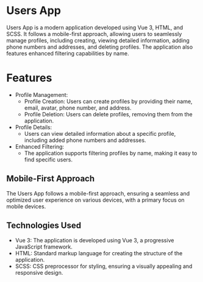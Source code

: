# Users App

Users App is a modern application developed using Vue 3, HTML, and SCSS. It follows a mobile-first approach, allowing users to seamlessly manage profiles, including creating, viewing detailed information, adding phone numbers and addresses, and deleting profiles. The application also features enhanced filtering capabilities by name.

# Features

* Profile Management:
  * Profile Creation: Users can create profiles by providing their name, email, avatar, phone number, and address.
  * Profile Deletion: Users can delete profiles, removing them from the application.
* Profile Details:
  * Users can view detailed information about a specific profile, including added phone numbers and addresses.
* Enhanced Filtering:
  * The application supports filtering profiles by name, making it easy to find specific users.

## Mobile-First Approach

The Users App follows a mobile-first approach, ensuring a seamless and optimized user experience on various devices, with a primary focus on mobile devices.

## Technologies Used

* Vue 3: The application is developed using Vue 3, a progressive JavaScript framework.
* HTML: Standard markup language for creating the structure of the application.
* SCSS: CSS preprocessor for styling, ensuring a visually appealing and responsive design.


